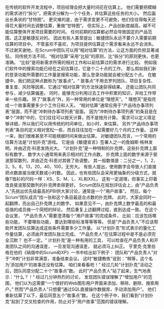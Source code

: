 在传统的软件开发流程中，项目经理会把大量时间花在估算上。
他们需要把模糊的需求进行“拆分”，把需求分解为一个个任务，并估算这些任务的大小。
然后画出长条状的“甘特图”。
更灾难的是，由于需求变更不可避免，他们往往得每天还得花大量时间去调整估算，重做“甘特图”。
但实际上，产品创新度越高，越不可能估算整体开发项目需要的时间。
任何前期的估算都必然会导致固定的产品范围，这正是敏捷反对的。
因此有些人甚至提出：敏捷团队永远不要介入需要前期估算的项目中。
不管喜欢不喜欢，为项目提供估算这个需求看来永远不会消失。
不过谢天谢地，在Scrum中团队可以用“相对估算”的方法，让这方面的负担显著减轻。
同传统方法不同，“相对估算”采用“比较”的原则，比“拆分”的原则更快，也更准确。
“比较”是将新需求所需的相对工作和以前估算过的需求进行比较。
例如我们软件中的搜索功能已经在之前估算过，它是个二十点的工作。
那么假如我们新的登录功能所需要的工作量是搜索功能，那么登录功能就会被分配五个点。
在敏捷中，我们把这种点数称为“故事点”。“
故事点”不用去罗列团队、项目复杂性、重复度、风险等因素，它通过“相对估算”的方法快速获得结果。
还能让团队共同参与，减少估算偏差。
同时，能够充分利用过去工作中积累的知识，并给工作带来一些乐趣。
除了“故事点”外，另一种常用的单位是“理想天”。“
理想天”是指完成一个故事需要多少个工作日和人天。
“相对估算”通常应用于“产品待办事项列表”层面，而不是“冲刺待办事项列表”层面。
因为“冲刺待办事项列表”的条目是在单个“冲刺”中的，它们往往可以按天计算，而不是按月计算。
需求可以定义得足够详细，所以我们可以用传统的时间单位，如小时，来估算。
另外“产品待办事项列表”条目的定义相对宽松一些，而且往往加在一起需要好几个月的工作量。
这样一来，我们很难甚至不可能根据时间来做出估算。
对敏捷团队而言，一个常用的估算方法是“计划扑克”游戏。
它是由《敏捷宣言》签署人之一的詹姆斯·格林发明，并由迈克·科恩发扬光大。
“计划扑克”是一种特制的扑克牌，这些扑克牌上面标有数字。
数字大小通常用来表示相对的工作点数。
扑克牌上面的数字来源于斐波那契数列，并由迈克·科恩对其做了些调整。
其一般数值是：二分之一，1，2，3，5，8，13，20，40，100，无穷大。
有些人提出，使用数字会导致人们直接把点数直接当做天数或小时数。
因此，也有些团队会采用更抽象的分级方式，就像T恤衫的尺码一样：XS、S、M、L、XL和XXL。
这有一定道理，但事实上印着改良斐波那契数列的扑克牌卖得更好。
Scrum团队在规划评估会上，由“产品负责人”先挑出优先级最高的PBI供大家讨论，通常是一个“用户故事”。
然后，每个Scrum“团队成员”找一张和这个条目最适合点数的扑克牌。
此时，大家会同时一起翻牌，亮出自己扑克牌上的数字。
如果意见不一，由扑克牌上数字最高的和最低值的成员做一个简短的辩论。
然后重复上述翻牌过程，直到达成一致。
在这个会议里，
“产品负责人”需要澄清每个“用户故事”的完成条件，
比如：应该包括哪些功能，
不要哪些功能，
要达到哪些标准等等等等。
但是“产品负责人”不应该帮助开发团队估算达成这些条件需要多少工作量。
以“计划扑克”形式表示的量化工作量估算，必须由开发团队独立完成。
“产品负责人”在估算过程中是不是必须完全沉默？
也不一定。“
计划扑克”是一种有用的工具，
可以检查在产品负责人和开发团队之间的沟通误差，
一旦发现沟通误差，
就必须马上纠正。
亨里克·克里伯格在他的《硝烟中的Scrum和XP》一书中给出如下例子：
团队和“产品负责人”对于“冲刺”计划非常满意，准备结束会议。
这时“敏捷教练”说到：“稍等，这个名为’添加用户’的故事还没有估算。
咱们来看看吧！”
经过几轮“计划扑克”活动之后，团队同意分配二十个“故事点”数。
此时“产品负责人”站了起来，生气地表示：“什么？！”
经过几分钟热烈的讨论，
发现团队错误理解了“增加用户”的范围，
他们以为这需要“一个很好的Web图形用户界面来添加、移除、删除、搜索用户。”
然而“产品负责人”只想要“通过SQL直接操作数据库，手动添加用户”。
他们重新估算了以下，最后同意五个“故事点”数。
在这个例子中，我们看到“计划扑克”起到了交叉检查的作用，防止对于“用户故事”范围的错误理解。